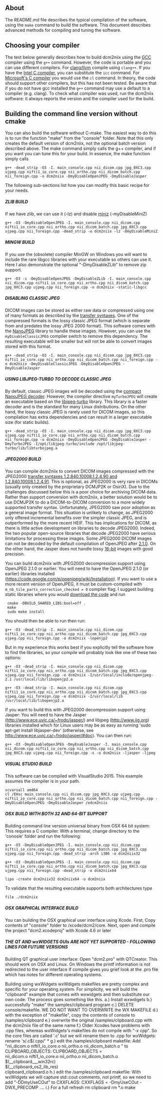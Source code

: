## About

The README.md file describes the typical compilation of the software, using the `make` command to build the software. This document describes advanced methods for compiling and tuning the software.

## Choosing your compiler

The text below generally describes how to build dcm2niix using the [GCC](https://gcc.gnu.org) compiler using the `g++` command. However, the code is portable and you can use different compilers. For [clang/llvm](https://clang.llvm.org) compile using `clang++`.  If you have the [Intel C compiler](https://software.intel.com/en-us/c-compilers), you can substitute the `icc` command. For [Microsoft's C compiler](http://landinghub.visualstudio.com/visual-cpp-build-tools) you would use the `cl` command. In theory, the code should support other compilers, but this has not been tested. Be aware that if you do not have gcc installed the `g++` command may use a default to a compiler (e.g. clang). To check what compiler was used, run the dcm2niix software: it always reports the version and the compiler used for the build.


## Building the command line version without cmake

You can also build the software without C-make. The easiest way to do this is to run the function "make" from the "console" folder. Note that this only creates the default version of dcm2niix, not the optional batch version described above. The make command simply calls the g++ compiler, and if you want you can tune this for your build. In essence, the make function simply calls

```
g++ -dead_strip -O3 -I. main_console.cpp nii_dicom.cpp jpg_0XC3.cpp ujpeg.cpp nifti1_io_core.cpp nii_ortho.cpp nii_dicom_batch.cpp nii_foreign.cpp -o dcm2niix -DmyDisableOpenJPEG -DmyDisableJasper
```

The following sub-sections list how you can modify this basic recipe for your needs.

##### ZLIB BUILD
 If we have zlib, we can use it (-lz) and disable [miniz](https://code.google.com/p/miniz/) (-myDisableMiniZ)

```
g++ -O3 -DmyDisableOpenJPEG -I. main_console.cpp nii_dicom.cpp nifti1_io_core.cpp nii_ortho.cpp nii_dicom_batch.cpp jpg_0XC3.cpp ujpeg.cpp nii_foreign.cpp -dead_strip -o dcm2niix -lz -DmyDisableMiniZ
```

##### MINGW BUILD

If you use the (obsolete) compiler MinGW on Windows you will want to include the rare libgcc libraries with your executable so others can use it. Here I also demonstrate the optional "-DmyDisableZLib" to remove zip support.

```
g++ -O3 -s -DmyDisableOpenJPEG -DmyDisableZLib -I. main_console.cpp nii_dicom.cpp nifti1_io_core.cpp nii_ortho.cpp nii_dicom_batch.cpp jpg_0XC3.cpp ujpeg.cpp nii_foreign.cpp -o dcm2niix -static-libgcc
```

##### DISABLING CLASSIC JPEG

DICOM images can be stored as either raw data or compressed using one of many formats as described by the [transfer syntaxes](https://www.nitrc.org/plugins/mwiki/index.php/dcm2nii:MainPage#Transfer_Syntaxes_and_Compressed_Images). One of the compressed formats is the lossy classic JPEG format (which is separate from and predates the lossy JPEG 2000 format). This software comes with the [NanoJPEG](http://keyj.emphy.de/nanojpeg/) library to handle these images. However, you can use the `myDisableClassicJPEG` compiler switch to remove this dependency. The resulting executable will be smaller but will not be able to convert images stored with this format.

```
g++ -dead_strip -O3 -I. main_console.cpp nii_dicom.cpp jpg_0XC3.cpp nifti1_io_core.cpp nii_ortho.cpp nii_dicom_batch.cpp nii_foreign.cpp -o dcm2niix -DmyDisableClassicJPEG -DmyDisableOpenJPEG -DmyDisableJasper
```

##### USING LIBJPEG-TURBO TO DECODE CLASSIC JPEG

By default, classic JPEG images will be decoded using the [compact NanoJPEG decoder](http://keyj.emphy.de/nanojpeg/). However, the compiler directive `myTurboJPEG`  will create an executable based on the [libjpeg-turbo](http://www.libjpeg-turbo.org) library. This library is a faster decoder and is the standard for many Linux distributions. On the other hand, the lossy classic JPEG is rarely used for DICOM images, so this compilation has extra dependencies and can result in a larger executable size (for static builds).

```
g++ -dead_strip -O3 -I. main_console.cpp nii_dicom.cpp jpg_0XC3.cpp ujpeg.cpp nifti1_io_core.cpp nii_ortho.cpp nii_dicom_batch.cpp nii_foreign.cpp -o dcm2niix -DmyDisableOpenJPEG -DmyDisableJasper -DmyTurboJPEG -I/opt/libjpeg-turbo/include /opt/libjpeg-turbo/lib/libturbojpeg.a
```

##### JPEG2000 BUILD

You can compile dcm2niix to convert DICOM images compressed with the JPEG2000 [transfer syntaxes 1.2.840.10008.1.2.4.90 and 1.2.840.10008.1.2.4.91](https://www.nitrc.org/plugins/mwiki/index.php/dcm2nii:MainPage#Transfer_Syntaxes_and_Compressed_Images). This is optional, as JPEG2000 is very rare in DICOMs (usually only created by the proprietary DCMJP2K or OsiriX). Due to the challenges discussed below this is a poor choice for archiving DICOM data. Rather than support conversion with dcm2niix, a better solution would be to use DCMJP2K to do a DICOM-to-DICOM conversion to a more widely supported transfer syntax. Unfortunately, JPEG2000 saw poor adoption as a general image format. This situation is unlikely to change, as JPEG2000 only offered incremental benefits over the simpler classic JPEG, and is outperformed by the more recent HEIF. This has implications for DICOM, as there is little active development on libraries to decode JPEG2000. Indeed, the two popular open-source libraries that decode JPEG2000 have serious limitations for processing these images. Some JPEG2000 DICOM images  can not be decoded by the default compilation of OpenJPEG after [2.1.0](https://github.com/uclouvain/openjpeg/issues/962). On the other hand, the Jasper does not handle lossy [16-bit](https://en.wikipedia.org/wiki/JPEG_2000) images with good precision.

You can build dcm2niix with JPEG2000 decompression support using OpenJPEG 2.1.0 or earlier. You will need to have the OpenJPEG 2.1.0 (or earlier) libraries installed (https://code.google.com/p/openjpeg/wiki/Installation). If you want to use a more recent version of OpenJPEG, it must be custom-compiled with `m_nb_tile_parts_correction_checked = 0` compiler flag. I suggest building static libraries where you would [download the code](https://github.com/uclouvain/openjpeg) and run
```
 cmake -DBUILD_SHARED_LIBS:bool=off .
 make
 sudo make install
```
You should then be able to run then run:

```
g++ -O3 -dead_strip -I. main_console.cpp nii_dicom.cpp nifti1_io_core.cpp nii_ortho.cpp nii_dicom_batch.cpp jpg_0XC3.cpp ujpeg.cpp nii_foreign.cpp -o dcm2niix -lopenjp2
```

But in my experience this works best if you explicitly tell the software how to find the libraries, so your compile will probably look like one of these two options:

```
g++ -O3 -dead_strip -I. main_console.cpp nii_dicom.cpp nifti1_io_core.cpp nii_ortho.cpp nii_dicom_batch.cpp jpg_0XC3.cpp ujpeg.cpp nii_foreign.cpp -o dcm2niix -I/usr/local/include/openjpeg-2.1 /usr/local/lib/libopenjp2.a
```

```
g++ -O3 -dead_strip -I. main_console.cpp nii_dicom.cpp nifti1_io_core.cpp nii_ortho.cpp nii_dicom_batch.cpp jpg_0XC3.cpp ujpeg.cpp nii_foreign.cpp -o dcm2niix -I/usr/local/lib /usr/local/lib/libopenjp2.a
```

 If you want to build this with JPEG2000 decompression support using Jasper: You will need to have the Jasper (http://www.ece.uvic.ca/~frodo/jasper/) and libjpeg (http://www.ijg.org) libraries installed which for Linux users may be as easy as running 'sudo apt-get install libjasper-dev' (otherwise, see http://www.ece.uvic.ca/~frodo/jasper/#doc). You can then run:

```
g++ -O3 -DmyDisableOpenJPEG -DmyEnableJasper -I. main_console.cpp nii_dicom.cpp nifti1_io_core.cpp nii_ortho.cpp nii_dicom_batch.cpp jpg_0XC3.cpp ujpeg.cpp nii_foreign.cpp -s -o dcm2niix -ljasper -ljpeg
```

##### VISUAL STUDIO BUILD

This software can be compiled with VisualStudio 2015. This example assumes the compiler is in your path.

```
vcvarsall amd64
cl /EHsc main_console.cpp nii_dicom.cpp jpg_0XC3.cpp ujpeg.cpp nifti1_io_core.cpp nii_ortho.cpp nii_dicom_batch.cpp nii_foreign.cpp -DmyDisableOpenJPEG -DmyDisableJasper /odcm2niix
```

##### OSX BUILD WITH BOTH 32 AND 64-BIT SUPPORT

Building command line version universal binary from OSX 64 bit system:
 This requires a C compiler. With a terminal, change directory to the 'conosle' folder and run the following:

```
g++ -O3 -DmyDisableOpenJPEG -I. main_console.cpp nii_dicom.cpp nifti1_io_core.cpp nii_ortho.cpp nii_dicom_batch.cpp jpg_0XC3.cpp ujpeg.cpp nii_foreign.cpp -dead_strip -arch i386 -o dcm2niix32
```

```
g++ -O3 -DmyDisableOpenJPEG -I. main_console.cpp nii_dicom.cpp nifti1_io_core.cpp nii_ortho.cpp nii_dicom_batch.cpp jpg_0XC3.cpp ujpeg.cpp nii_foreign.cpp -dead_strip -o dcm2niix64
```

```
lipo -create dcm2niix32 dcm2niix64 -o dcm2niix
```

 To validate that the resulting executable supports both architectures type

```
file ./dcm2niix
```

##### OSX GRAPHICAL INTERFACE BUILD

You can building the OSX graphical user interface using Xcode. First, Copy contents of "console" folder to /xcode/dcm2/core. Next, open and compile the project "dcm2.xcodeproj" with Xcode 4.6 or later

##### THE QT AND wxWIDGETS GUIs ARE NOT YET SUPPORTED - FOLLOWING LINES FOR FUTURE VERSIONS

Building QT graphical user interface:
  Open "dcm2.pro" with QTCreator. This should work on OSX and Linux. On Windows the printf information is not redirected to the user interface
  If compile gives you grief look at the .pro file which has notes for different operating systems.

Building using wxWidgets
wxWdigets makefiles are pretty complex and specific for your operating system. For simplicity, we will build the "clipboard" example that comes with wxwidgets and then substitute our own code. The process goes something like this.
 a.) Install wxwdigets
 b.) successfully "make" the samples/clipboard program
 c.) DELETE console/makefile. WE DO NOT WANT TO OVERWRITE the WX MAKEFILE
 d.) with the exception of "makefile", copy the contents of console to /samples/clipboard
 e.) overwrite the original /samples/clipboard.cpp with the dcm2niix file of the same name
 f.) Older Xcodes have problems with .cpp files, whereas wxWidgets's makefiles do not compile with "-x cpp". So the core files are called '.c' but we will rename them to .cpp for wxWidgets:
 rename 's/\.c$/\.cpp/' *
 g.) edit the /samples/clipboard makefile: Add "nii_dicom.o nifti1_io_core.o nii_ortho.o nii_dicom_batch.o \" to CLIPBOARD_OBJECTS:
CLIPBOARD_OBJECTS =  \
  nii_dicom.o nifti1_io_core.o nii_ortho.o nii_dicom_batch.o \
  $(__clipboard___win32rc) \
  $(__clipboard_os2_lib_res) \
  clipboard_clipboard.o
 h.) edit the /samples/clipboard makefile: With wxWidgets we will capture std::cout comments, not printf, so we need to add "-DDmyUseCOut" to CXXFLAGS:
CXXFLAGS = -DmyUseCOut -DWX_PRECOMP ....
 i.) For a full refresh
rm clipboard
rm *.o
make